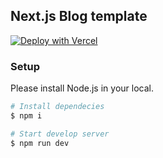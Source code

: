 ## Next.js Blog template

[![Deploy with Vercel](https://vercel.com/button)](https://vercel.com/import/git?s=https%3A%2F%2Fgithub.com%2FYopiNoji%2Fnext-js-blog)

### Setup

Please install Node.js in your local.

```bash
# Install dependecies
$ npm i

# Start develop server
$ npm run dev
```
